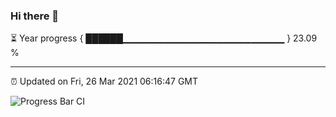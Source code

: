 ### Hi there 👋

⏳ Year progress { ██████▁▁▁▁▁▁▁▁▁▁▁▁▁▁▁▁▁▁▁▁▁▁▁▁ } 23.09 %

---

⏰ Updated on Fri, 26 Mar 2021 06:16:47 GMT

![Progress Bar CI](https://github.com/liununu/liununu/workflows/Progress%20Bar%20CI/badge.svg)
